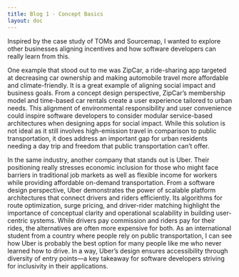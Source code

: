 ```yaml
---
title: Blog 1 - Concept Basics
layout: doc
---
```


Inspired by the case study of TOMs and Sourcemap, I wanted to explore other businesses aligning incentives and how software developers can really learn from this.

One example that stood out to me was ZipCar, a ride-sharing app targeted at decreasing car ownership and making automobile travel more affordable and climate-friendly. It is a great example of aligning social impact and business goals. From a concept design perspective, ZipCar’s membership model and time-based car rentals create a user experience tailored to urban needs. This alignment of environmental responsibility and user convenience could inspire software developers to consider modular service-based architectures when designing apps for social impact. While this solution is not ideal as it still involves high-emission travel in comparison to public transportation, it does address an important gap for urban residents needing a day trip and freedom that public transportation can’t offer.

In the same industry, another company that stands out is Uber. Their positioning really stresses economic inclusion for those who might face barriers in traditional job markets as well as flexible income for workers while providing affordable on-demand transportation. From a software design perspective, Uber demonstrates the power of scalable platform architectures that connect drivers and riders efficiently. Its algorithms for route optimization, surge pricing, and driver-rider matching highlight the importance of conceptual clarity and operational scalability in building user-centric systems. While drivers pay commission and riders pay for their rides, the alternatives are often more expensive for both. As an international student from a country where people rely on public transportation, I can see how Uber is probably the best option for many people like me who never learned how to drive. In a way, Uber’s design ensures accessibility through diversity of entry points—a key takeaway for software developers striving for inclusivity in their applications.
